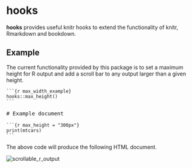 <!-- README.md is generated from README.Rmd. Please edit that file -->
hooks
=====

**hooks** provides useful knitr hooks to extend the functionality of knitr, Rmarkdown and bookdown.

Example
-------

The current functionality provided by this package is to set a maximum height for R output and add a scroll bar to any output larger than a given height.

<pre>
<code>```{r max_width_example}
hooks::max_height()
```</code>

# Example document

<code>```{r max_height = "300px"}
print(mtcars)
```</code>
</pre>
The above code will produce the following HTML document.

![scrollable\_r\_output](tools/images/README-example.PNG)
